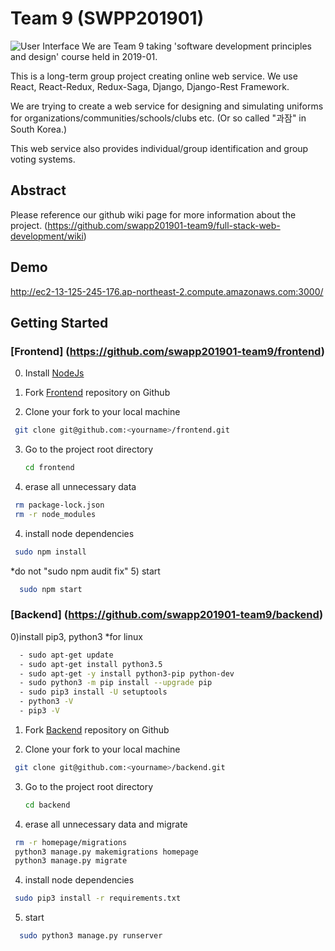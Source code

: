 # Team 9 (SWPP201901)
![User Interface](https://github.com/swapp201901-team9/frontend/blob/master/documents/user%20interface.jpeg)
We are Team 9 taking 'software development principles and design' course
held in 2019-01.

This is a long-term group project creating online web service.
We use React, React-Redux, Redux-Saga, Django, Django-Rest Framework.

We are trying to create a web service for designing and simulating 
uniforms for organizations/communities/schools/clubs etc. 
(Or so called "과잠" in South Korea.)

This web service also provides 
individual/group identification and group voting systems.

## Abstract

Please reference our github wiki page for more information about the project.
(https://github.com/swapp201901-team9/full-stack-web-development/wiki)

## Demo

http://ec2-13-125-245-176.ap-northeast-2.compute.amazonaws.com:3000/

## Getting Started

### [Frontend] (https://github.com/swapp201901-team9/frontend)

0) Install [NodeJs](https://nodejs.org/en/)

1) Fork [Frontend](https://github.com/swapp201901-team9/frontend) repository on Github

2) Clone your fork to your local machine
  ```bash
   git clone git@github.com:<yourname>/frontend.git
   ```
3) Go to the project root directory
   ```bash
   cd frontend
   ```
4) erase all unnecessary data 
  ```bash
   rm package-lock.json
   rm -r node_modules 
   ```
4) install node dependencies 
 ```bash
  sudo npm install
  ```
  *do not "sudo npm audit fix"
5) start 
```bash
  sudo npm start 
  ```

### [Backend] (https://github.com/swapp201901-team9/backend)

0)install pip3, python3 
*for linux
```bash
  - sudo apt-get update
  - sudo apt-get install python3.5
  - sudo apt-get -y install python3-pip python-dev
  - sudo python3 -m pip install --upgrade pip
  - sudo pip3 install -U setuptools
  - python3 -V
  - pip3 -V 
  ```
1) Fork [Backend](https://github.com/swapp201901-team9/backend) repository on Github

2) Clone your fork to your local machine
  ```bash
   git clone git@github.com:<yourname>/backend.git
   ```
3) Go to the project root directory
   ```bash
   cd backend
   ```
4) erase all unnecessary data and migrate 
  ```bash
   rm -r homepage/migrations
   python3 manage.py makemigrations homepage
   python3 manage.py migrate
   ```
4) install node dependencies 
 ```bash
  sudo pip3 install -r requirements.txt
  ```
5) start 
```bash
  sudo python3 manage.py runserver
```


